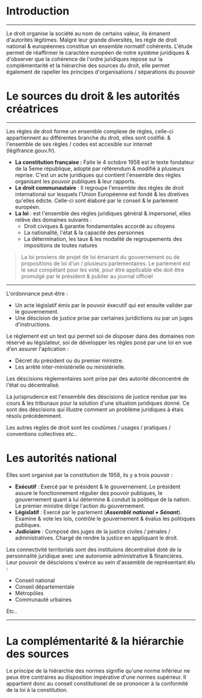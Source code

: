 # Introduction

---

Le droit organise la société au nom de certains valeur, ils émanent d'autorités légitimes.
Malgré leur grande diversités, les règle de droit national & européennes constitue un ensemble normatif cohérents.
L'étude permet de réaffirmer le caractère européen de notre système juridiques & d'observer que la cohérence de l'ordre juridiques repose sur la complémentarité
et la hiérarchie des sources du droit, elle permet également de rapeller les principes d'organisations / séparations du pouvoir

# Le sources du droit & les autorités créatrices

---

Les règles de droit forme un ensemble complexe de règles, celle-ci appartiennent au différentes branche du droit, elles
sont codifié. & l'ensemble de ses règles / codes est accesible sur internet (légifrance.gouv.fr).

* **La constitution française :** Faite le 4 octobre 1958 est le texte fondateur de la 5eme république, adopté par référendum & modifié à plusieurs reprise.
C'est un acte juridiques qui contient l'ensemble des règles organisant les pouvoir publiques & leur rapports.
* **Le droit communautaire** : Il regroupe l'ensemble des règles de droit international sur lesquels l'Union Européenne est fondé & les diretives qu'elles édicte. Celle-ci sont élaboré par le conseil & le parlement européen.
* **La loi** : est l'ensemble des règles juridiques général & impersonel, elles relève des domaines suivants :
  * Droit civiques & garantie fondamentales accordé au citoyens
  * La nationalité, l'état & la capacité des personnes
  * La détermination, les taux & les modalité de regroupements des impositions de toutes natures

> La loi proviens de projet de loi émanant du gouvernement ou de propositions de loi d'un / plusieurs parlementaires.
Le parlement est le seul compétant pour les voté, pour être applicable elle doit être promulgé par le président & publier au journal officiel

---

L'ordonnance peut-être :

* Un acte législatif émis par le pouvoir éxecutif qui est ensuite valider par le gouvernement.
* Une déscision de justice prise par certaines juridictions ou par un juges d'instructions.

Le règlement est un text qui permet soi de disposer dans des domaines non réservé au législateur, soi de développer les règles posé par une loi en vue d'en assurer l'aplication :

* Décret du président ou du premier ministre.
* Les arrêté inter-ministérielle ou ministérielle.

Les déscisions règlementaires sont prise par des autorité déconcentré de l'état ou décentralisé.

La jurisprudence est l'ensemble des déscisions de justice rendue par les cours & les tribunaux pour la solution d'une situation juridiques donné.
Ce sont des déscisions qui illustre comment un problème juridiques à étais résolu précédemment.

Les autres règles de droit sont les coutûmes / usages / pratiques / conventions collectives etc..

# Les autorités national

Elles sont organisé par la constitution de 1958, ils y a trois pouvoir :

* **Exécutif** : Exercé par le président & le gouvernement. Le président assure le fonctionnement régulier des pouvoir publiques, le gouvernement quant à lui détermine & conduit la politique de la nation. Le premier ministre dirige l'action du gouvernement.
* **Législatif** : Exercé par le parlement (***Assemblé national + Sénant***). Examine & vote les lois, contrôle le gouvernement & évalus les politiques publiques.
* **Judiciaire** : Composé des juges de la justice civiles / pénales / administratives. Chargé de rendre la justice en appliquant le droit.

Les connectivité territorials sont des instituions décentralisé doté de la personnalité juridique avec une autonomie administrative & financières.
Leur pouvoir de déscisions s'exérce au sein d'assemblé de représentant élu :

* Conseil national
* Conseil départementale
* Métropôles
* Communauté urbaines

Etc..

---

# La complémentarité & la hiérarchie des sources

Le principe de la hiérarchie des normes signifie qu'une norme inférieur ne peux être contraires au disposition impérative d'une normes supérieur.
Il appartient donc au conseil constitutionel de se prononcer à la conformité de la loi à la constitution.
